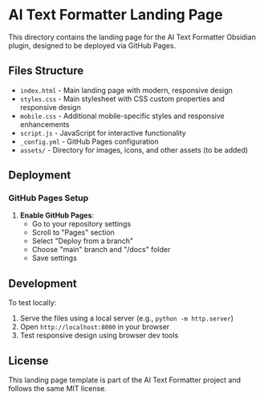 # AI Text Formatter Landing Page

This directory contains the landing page for the AI Text Formatter Obsidian plugin, designed to be deployed via GitHub Pages.

## Files Structure

- `index.html` - Main landing page with modern, responsive design
- `styles.css` - Main stylesheet with CSS custom properties and responsive design
- `mobile.css` - Additional mobile-specific styles and responsive enhancements
- `script.js` - JavaScript for interactive functionality
- `_config.yml` - GitHub Pages configuration
- `assets/` - Directory for images, icons, and other assets (to be added)

## Deployment

### GitHub Pages Setup

1. **Enable GitHub Pages**:
   - Go to your repository settings
   - Scroll to "Pages" section
   - Select "Deploy from a branch"
   - Choose "main" branch and "/docs" folder
   - Save settings

## Development

To test locally:
1. Serve the files using a local server (e.g., `python -m http.server`)
2. Open `http://localhost:8000` in your browser
3. Test responsive design using browser dev tools

## License

This landing page template is part of the AI Text Formatter project and follows the same MIT license.
